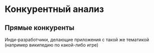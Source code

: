 # Конкурентный анализ

## Прямые конкуренты

Инди-разработчики, делающие приложения с такой же тематикой (например википедию по какой-либо игре)


